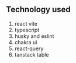 ## Technology used

1. react vite
2. typescript
3. husky and eslint
4. chakra ui
5. react-query
6. tanstack table
